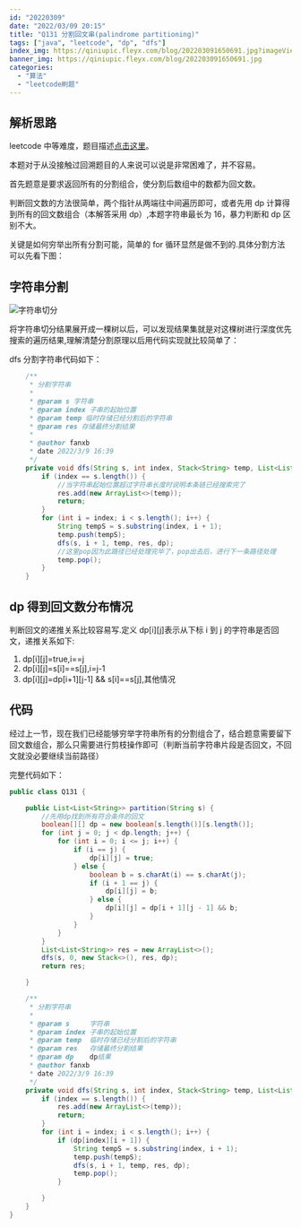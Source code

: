 ```yaml
---
id: "20220309"
date: "2022/03/09 20:15"
title: "Q131 分割回文串(palindrome partitioning)"
tags: ["java", "leetcode", "dp", "dfs"]
index_img: https://qiniupic.fleyx.com/blog/202203091650691.jpg?imageView2/2/w/200
banner_img: https://qiniupic.fleyx.com/blog/202203091650691.jpg
categories:
  - "算法"
  - "leetcode刷题"
---
```


## 解析思路

leetcode 中等难度，题目描述[点击这里](https://leetcode-cn.com/problems/palindrome-partitioning/)。

本题对于从没接触过回溯题目的人来说可以说是非常困难了，并不容易。

首先题意是要求返回所有的分割组合，使分割后数组中的数都为回文数。

判断回文数的方法很简单，两个指针从两端往中间遍历即可，或者先用 dp 计算得到所有的回文数组合（本解答采用 dp）,本题字符串最长为 16，暴力判断和 dp 区别不大。

关键是如何穷举出所有分割可能，简单的 for 循环显然是做不到的.具体分割方法可以先看下图：

## 字符串分割

![字符串切分](https://qiniupic.fleyx.com/blog/202203091632195.png)

将字符串切分结果展开成一棵树以后，可以发现结果集就是对这棵树进行深度优先搜索的遍历结果,理解清楚分割原理以后用代码实现就比较简单了：

dfs 分割字符串代码如下：

```java
	/**
     * 分割字符串
     *
     * @param s 字符串
     * @param index 子串的起始位置
     * @param temp 临时存储已经分割后的字符串
     * @param res 存储最终分割结果
     *
     * @author fanxb
     * date 2022/3/9 16:39
     */
    private void dfs(String s, int index, Stack<String> temp, List<List<String>> res ) {
        if (index == s.length()) {
			//当字符串起始位置超过字符串长度时说明本条链已经搜索完了
            res.add(new ArrayList<>(temp));
            return;
        }
        for (int i = index; i < s.length(); i++) {
            String tempS = s.substring(index, i + 1);
            temp.push(tempS);
            dfs(s, i + 1, temp, res, dp);
			//这里pop因为此路径已经处理完毕了，pop出去后，进行下一条路径处理
            temp.pop();
        }
    }

```

## dp 得到回文数分布情况

判断回文的递推关系比较容易写.定义 dp[i][j]表示从下标 i 到 j 的字符串是否回文，递推关系如下:

1. dp[i][j]=true,i==j
2. dp[i][j]=s[i]==s[j],i=j-1
3. dp[i][j]=dp[i+1][j-1] && s[i]==s[j],其他情况

## 代码

经过上一节，现在我们已经能够穷举字符串所有的分割组合了，结合题意需要留下回文数组合，那么只需要进行剪枝操作即可（判断当前字符串片段是否回文，不回文就没必要继续当前路径）

完整代码如下：

```java
public class Q131 {

    public List<List<String>> partition(String s) {
        //先用dp找到所有符合条件的回文
        boolean[][] dp = new boolean[s.length()][s.length()];
        for (int j = 0; j < dp.length; j++) {
            for (int i = 0; i <= j; i++) {
                if (i == j) {
                    dp[i][j] = true;
                } else {
                    boolean b = s.charAt(i) == s.charAt(j);
                    if (i + 1 == j) {
                        dp[i][j] = b;
                    } else {
                        dp[i][j] = dp[i + 1][j - 1] && b;
                    }
                }
            }
        }
        List<List<String>> res = new ArrayList<>();
        dfs(s, 0, new Stack<>(), res, dp);
        return res;

    }

    /**
     * 分割字符串
     *
     * @param s     字符串
     * @param index 子串的起始位置
     * @param temp  临时存储已经分割后的字符串
     * @param res   存储最终分割结果
     * @param dp    dp结果
     * @author fanxb
     * date 2022/3/9 16:39
     */
    private void dfs(String s, int index, Stack<String> temp, List<List<String>> res, boolean[][] dp) {
        if (index == s.length()) {
            res.add(new ArrayList<>(temp));
            return;
        }
        for (int i = index; i < s.length(); i++) {
            if (dp[index][i + 1]) {
                String tempS = s.substring(index, i + 1);
                temp.push(tempS);
                dfs(s, i + 1, temp, res, dp);
                temp.pop();
            }

        }
    }
}
```
